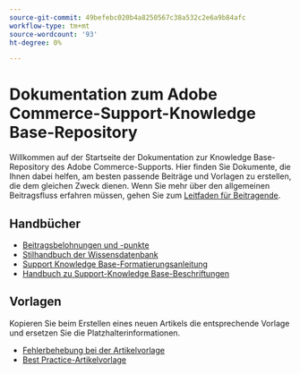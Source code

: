 ```yaml
---
source-git-commit: 49befebc020b4a8250567c38a532c2e6a9b84afc
workflow-type: tm+mt
source-wordcount: '93'
ht-degree: 0%

---
```

# Dokumentation zum Adobe Commerce-Support-Knowledge Base-Repository

Willkommen auf der Startseite der Dokumentation zur Knowledge Base-Repository des Adobe Commerce-Supports.
Hier finden Sie Dokumente, die Ihnen dabei helfen, am besten passende Beiträge und Vorlagen zu erstellen, die dem gleichen Zweck dienen.
Wenn Sie mehr über den allgemeinen Beitragsfluss erfahren müssen, gehen Sie zum [Leitfaden für Beitragende](../.github/CONTRIBUTING.md).

## Handbücher

* [Beitragsbelohnungen und -punkte](contribution-points.md)
* [Stilhandbuch der Wissensdatenbank](guides/support-kb-styleguide.md)
* [Support Knowledge Base-Formatierungsanleitung](guides/kb-formatting-guide.md)
* [Handbuch zu Support-Knowledge Base-Beschriftungen](guides/kb-labels-guide.md)

## Vorlagen

Kopieren Sie beim Erstellen eines neuen Artikels die entsprechende Vorlage und ersetzen Sie die Platzhalterinformationen.

* [Fehlerbehebung bei der Artikelvorlage](article-templates/troubleshooting-template.md)
* [Best Practice-Artikelvorlage](article-templates/best-practice-template.md)
